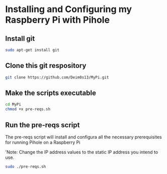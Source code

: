 # Installing and Configuring my Raspberry Pi with Pihole

## Install git

```bash
sudo apt-get install git
```

## Clone this git respository

```bash
git clone https://github.com/Deim0s13/MyPi.git
```

## Make the scripts executable

```bash
cd MyPi
chmod +x pre-reqs.sh
```

## Run the pre-reqs script

The pre-reqs script will install and configura all the necessary prerequisites for running Pihole on a Raspberry Pi

'Note: Change the IP address values to the static IP address you intend to use.

```bash
sudo ./pre-reqs.sh
```

